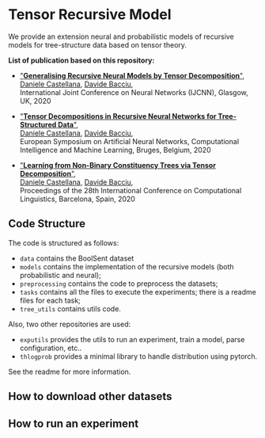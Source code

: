 # Tensor Recursive Model
We provide an extension neural and probabilistic models of recursive models for tree-structure data based on tensor theory.

**List of publication based on this repository:**

- ["**Generalising Recursive Neural Models by Tensor Decomposition**"](http://pages.di.unipi.it/castellana/publication/ijcnn20/),<br>
[Daniele Castellana](http://pages.di.unipi.it/castellana/), [Davide Bacciu](http://pages.di.unipi.it/bacciu/),<br>
 International Joint Conference on Neural Networks (IJCNN), Glasgow, UK, 2020  

- ["**Tensor Decompositions in Recursive Neural Networks for Tree-Structured Data**"](http://pages.di.unipi.it/castellana/publication/esann20/),<br>
[Daniele Castellana](http://pages.di.unipi.it/castellana/), [Davide Bacciu](http://pages.di.unipi.it/bacciu/),<br>
European Symposium on Artificial Neural Networks, Computational Intelligence and Machine Learning, Bruges, Belgium,  2020
 
 - ["**Learning from Non-Binary Constituency Trees via Tensor Decomposition**"](http://pages.di.unipi.it/castellana/publication/coling20/),<br>
[Daniele Castellana](http://pages.di.unipi.it/castellana/), [Davide Bacciu](http://pages.di.unipi.it/bacciu/),<br>
Proceedings of the 28th International Conference on Computational Linguistics, Barcelona, Spain, 2020

## Code Structure

The code is structured as follows:
- `data` contains the BoolSent dataset
- `models` contains the implementation of the recursive models (both probabilistic and neural); 
- `preprocessing` contains the code to preprocess the datasets;
- `tasks` contains all the files to execute the experiments; there is a readme files for each task;
- `tree_utils` contains utils code.

Also, two other repositories are used:
- `exputils` provides the utils to run an experiment, train a model, parse configuration, etc..
- `thlogprob` provides a minimal library to handle distribution using pytorch.

See the readme for more information.

## How to download other datasets

## How to run an experiment